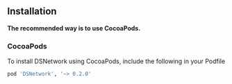 ## Installation
**The recommended way is to use CocoaPods.**

### CocoaPods

To install DSNetwork  using CocoaPods, include the following in your Podfile

```ruby
pod 'DSNetwork', '~> 0.2.0'
```
